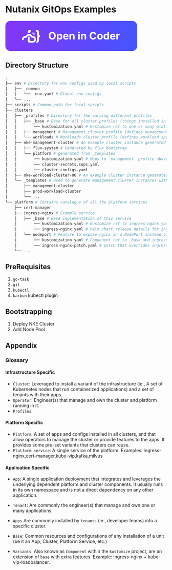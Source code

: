 # Nutanix GitOps Examples

[![Open in Coder](https://raw.githubusercontent.com/coder/coder/main/docs/images/templates/open-in-coder.svg)](https://coder.nke-nvd-llm-wkl-02.cloudnative.nvdlab.net/templates/kubernetes/workspace?mode=manual&param.cpu=2&param.home_disk_size=10&param.memory=2)

## Directory Structure

```bash
.
├── env # Directory for env configs used by local scripts
│   ├── _common
│   │   └── .env.yaml # Global env configs 
│   └── ...
├── scripts # Common path for local scripts
├── clusters
│   ├── _profiles # Directory for the varying different profiles
│   │   ├── _base # Base for all cluster profiles (things installed in all variants)
│   │       └── kustomization.yaml # Kustomize ref to one or many platform _base/<service> and _components/feature
│   │   ├── management # Management cluster profile (defines management specific applications and platform variants)
│   │   └── workloads # Workloads cluster profile (defines workload specific applications and platform variants)
│   ├── nke-management-cluster # An example cluster instance generated from `_templates/management-cluster`
│   │   ├── flux-system # Generated by flux bootstrap
│   │   └── platform # generated from _templates
│   │       ├── kustomization.yaml # Maps to `management` profile above and injects secrets/config in the cluster
│   │       ├── cluster-secrets.sops.yaml
│   │       └── cluster-configs.yaml
│   ├── nke-workload-cluster-00 # An example cluster instance generated from `_templates/[prod|non-prod]-workload-cluster`
│   └── _templates # Used to generate management cluster instances with all configs/secrets needed
│       ├── management-cluster 
│       ├── prod-workload-cluster
│       └── ...
└── platform # Contains catalogue of all the platform services
    ├── cert-manager
    ├── ingress-nginx # Example service
    │   ├── _base # Base implementation of this service     
    │       ├── kustomization.yaml # Kustomize ref to ingress-nginx.yaml
    │       └── ingress-nginx.yaml # helm chart release details for ingress-nginx
    │   └── nodeport # Feature to expose nginx in a NodePort instead of in a LoadBalancer
    │       ├── kustomization.yaml # Component ref to _base and ingress-nginx-patch
    │       └── ingress-nginx-patch.yaml # patch that overrides ingress-nginx helm chart
    └── ...
```

## PreRequisites

1. `go-task`
2. `git`
3. `kubectl`
4. `karbon` kubectl plugin

## Bootstrapping

1. Deploy NKE Cluster
2. Add Node Pool

## Appendix

### Glossary

#### Infrastructure Specific

- `Cluster`: Leveraged to install a variant of the infrastructure (ie., A set of Kubernetes nodes that run containerized applications) and a set of tenants with their apps.
- `Operator`: Engineer(s) that manage and own the cluster and platform running in it.
- `Profiles`: 

#### Platform Specific

- `Platform`: A set of apps and configs installed in all clusters, and that allow operators to manage the cluster or provide features to the apps. It provides some pre-set variants that clusters can reuse.
- `Platform service`: A single service of the platform. Examples: ingress-nginx,cert-manager,kube-vip,kafka,milvus

#### Application Specific



- `App`: A single application deployment that integrates and leverages the underlying dependent platform and cluster components. It usually runs in its own namespace and is not a direct dependency on any other application.
- `Tenant`: Are commonly the engineer(s) that manage and own one or many applications.
- `Apps` Are commonly installed by `tenants` (ie., developer teams) into a specific cluster.


- `Base`: Common resources and configurations of any installation of a unit (be it an App, Cluster, Platform Service, etc.)
- `Variants`: Also known as `Component` within the `kustomize` project, are an extension of `base` with extra features. Example: ingress-nginx + kube-vip-loadbalancer.